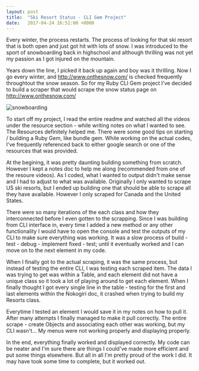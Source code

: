 ```yaml
---
layout: post
title:  "Ski Resort Status - CLI Gem Project"
date:   2017-04-24 16:51:00 +0000
---
```


Every winter, the process restarts. The process of looking for that ski resort that is both open and just got hit with lots of snow. I was introduced to the sport of snowboarding back in highschool and although thrilling was not yet my passion as I got injured on the mountain. 

Years down the line, I picked it back up again and boy was it thrilling. Now I go every winter, and http://www.onthesnow.com/ is checked frequently throughtout the snow season. So for my Ruby CLI Gem project I've decided to build a scraper that would scrape the snow status page on http://www.onthesnow.com/ 

<img src="https://www.snowskool.com/uploads/files/Snowboarding_Switch.jpg" alt="snowboarding" />


To start off my project, I read the entire readme and watched all the videos under the resource section - while writing notes on what I wanted to see. The Resources definitely helped me. There were some good tips on starting / building a Ruby Gem, like bundle gem. While working on the actual codes, I've frequently referenced back to either google search or one of the resources that was provided. 

At the begining, it was pretty daunting building something from scratch. However I kept a notes doc to help me along (recommended from one of the resoure videos). As I coded, what I wanted to output didn't make sense and I had to adjust to what was available. Originally I only wanted to scrape US ski resorts, but I ended up building one that should be able to scrape all they have available. However I only scraped for Canada and the United States. 

There were so many iterations of the each class and how they interconnected before I even gotten to the scrapping. Since I was building from CLI interface in, every time I added a new method or any other functionality I would have to open the console and test the outputs of my CLI to make sure everything was working. It was a slow process of build - test - debug - implement fixed - test; until it eventually worked and I can move on to the next element in my code. 

When I finally got to the actual scraping, it was the same process, but instead of testing the entire CLI, I was testing each scraped item. The data I was trying to get was within a Table, and each element did not have a unique class so it took a lot of playing around to get each element. When I finally thought I got every single line in the table - testing for the first and last elements within the Nokogiri doc, it crashed when trying to build my Resorts class. 

Everytime I tested an element I would save it in my notes on how to pull it. After many attempts I finally managed to make it pull correctly. The entire scrape - create Objects and associating each other was working, but my CLI wasn't... My menus were not working properly and displaying properly. 

In the end, everything finally worked and displayed correctly. My code can be neater and I'm sure there are things I could've made more efficient and put some things elsewhere. But all in all I'm pretty proud of the work I did. It may have took some time to complete, but it worked out. 